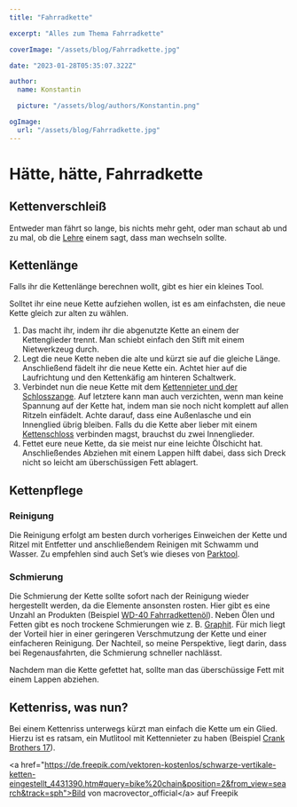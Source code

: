 ```yaml
---
title: "Fahrradkette"

excerpt: "Alles zum Thema Fahrradkette"

coverImage: "/assets/blog/Fahrradkette.jpg"

date: "2023-01-28T05:35:07.322Z"

author:
  name: Konstantin

  picture: "/assets/blog/authors/Konstantin.png"

ogImage:
  url: "/assets/blog/Fahrradkette.jpg"
---
```


# Hätte, hätte, Fahrradkette

## Kettenverschleiß

Entweder man fährt so lange, bis nichts mehr geht, oder man schaut ab und zu mal, ob die [Lehre](https://amzn.to/3wjpttZ) einem sagt, dass man wechseln sollte.

## Kettenlänge

Falls ihr die Kettenlänge berechnen wollt, gibt es hier ein kleines Tool.

Solltet ihr eine neue Kette aufziehen wollen, ist es am einfachsten, die neue Kette gleich zur alten zu wählen.

1. Das macht ihr, indem ihr die abgenutzte Kette an einem der Kettenglieder trennt. Man schiebt einfach den Stift mit einem Nietwerkzeug durch.
2. Legt die neue Kette neben die alte und kürzt sie auf die gleiche Länge. Anschließend fädelt ihr die neue Kette ein. Achtet hier auf die Laufrichtung und den Kettenkäfig am hinteren Schaltwerk.
3. Verbindet nun die neue Kette mit dem [Kettennieter und der Schlosszange](https://amzn.to/3XLDFYj). Auf letztere kann man auch verzichten, wenn man keine Spannung auf der Kette hat, indem man sie noch nicht komplett auf allen Ritzeln einfädelt. Achte darauf, dass eine Außenlasche und ein Innenglied übrig bleiben. Falls du die Kette aber lieber mit einem [Kettenschloss](https://amzn.to/3Xw5qo7) verbinden magst, brauchst du zwei Innenglieder.
4. Fettet eure neue Kette, da sie meist nur eine leichte Ölschicht hat. Anschließendes Abziehen mit einem Lappen hilft dabei, dass sich Dreck nicht so leicht am überschüssigen Fett ablagert.

## Kettenpflege

### Reinigung

Die Reinigung erfolgt am besten durch vorheriges Einweichen der Kette und Ritzel mit Entfetter und anschließendem Reinigen mit Schwamm und Wasser. Zu empfehlen sind auch Set’s wie dieses von [Parktool](https://amzn.to/3XI8TQD).

### Schmierung

Die Schmierung der Kette sollte sofort nach der Reinigung wieder hergestellt werden, da die Elemente ansonsten rosten. Hier gibt es eine Unzahl an Produkten (Beispiel [WD-40 Fahrradkettenöl](https://amzn.to/3DoZ9Tc)). Neben Ölen und Fetten gibt es noch trockene Schmierungen wie z. B. [Graphit](https://amzn.to/40bkklu). Für mich liegt der Vorteil hier in einer geringeren Verschmutzung der Kette und einer einfacheren Reinigung. Der Nachteil, so meine Perspektive, liegt darin, dass bei Regenausfahrten, die Schmierung schneller nachlässt.

Nachdem man die Kette gefettet hat, sollte man das überschüssige Fett mit einem Lappen abziehen.

## Kettenriss, was nun?

Bei einem Kettenriss unterwegs kürzt man einfach die Kette um ein Glied. Hierzu ist es ratsam, ein Mutlitool mit Kettennieter zu haben (Beispiel [Crank Brothers 17](https://amzn.to/3JiaqIF)).

&lt;a href="https://de.freepik.com/vektoren-kostenlos/schwarze-vertikale-ketten-eingestellt_4431390.htm#query=bike%20chain&position=2&from_view=search&track=sph">Bild von macrovector_official&lt;/a> auf Freepik
